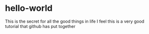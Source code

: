 # hello-world
This is the secret for all the good things in life
I feel this is a very good tutorial that github has put together
